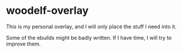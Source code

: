 # woodelf-overlay

This is my personal overlay, and I will only place the stuff I need into it.

Some of the ebuilds might be badly written. If I have time, I will try to improve them.
